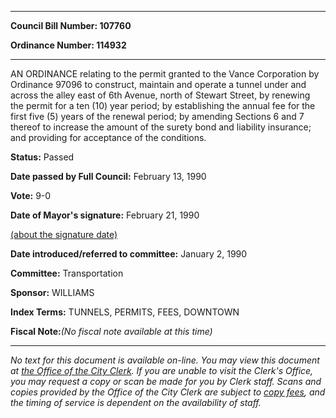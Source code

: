 

********

**Council Bill Number: 107760**
   
**Ordinance Number: 114932**
********

 AN ORDINANCE relating to the permit granted to the Vance Corporation by Ordinance 97096 to construct, maintain and operate a tunnel under and across the alley east of 6th Avenue, north of Stewart Street, by renewing the permit for a ten (10) year period; by establishing the annual fee for the first five (5) years of the renewal period; by amending Sections 6 and 7 thereof to increase the amount of the surety bond and liability insurance; and providing for acceptance of the conditions.

**Status:** Passed
   
**Date passed by Full Council:** February 13, 1990
   
**Vote:** 9-0
   
**Date of Mayor's signature:** February 21, 1990
   
[(about the signature date)](/~public/approvaldate.htm)
   
   
   
**Date introduced/referred to committee:** January 2, 1990
   
**Committee:** Transportation
   
**Sponsor:** WILLIAMS
   
   
**Index Terms:** TUNNELS, PERMITS, FEES, DOWNTOWN

**Fiscal Note:**_(No fiscal note available at this time)_
********

_No text for this document is available on-line. You may view this document at [the Office of the City Clerk](http://www.seattle.gov/leg/clerk/contactUs.htm). If you are unable to visit the Clerk's Office, you may request a copy or scan be made for you by Clerk staff. Scans and copies provided by the Office of the City Clerk are subject to [copy fees](http://clerk.seattle.gov/~public/clerkfees.htm), and the timing of service is dependent on the availability of staff._

